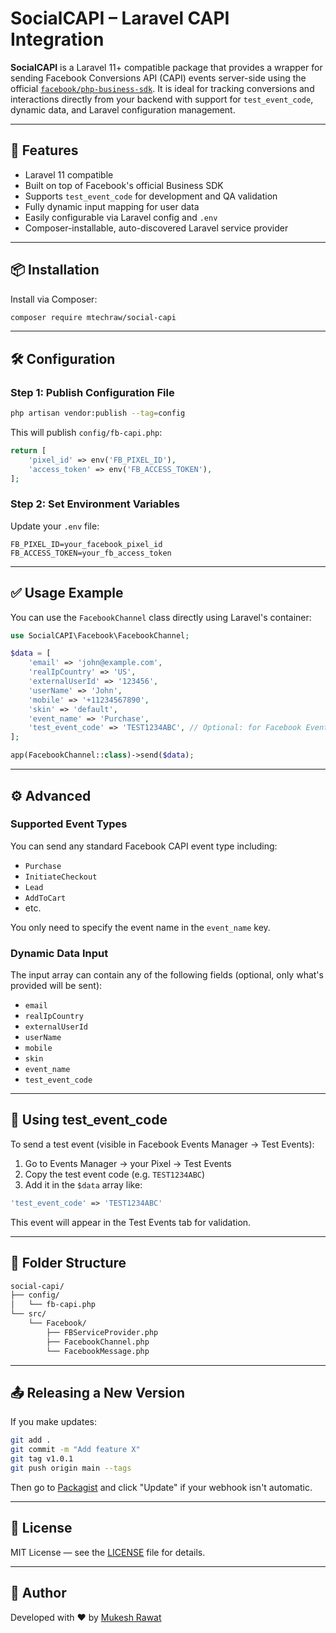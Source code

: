 # SocialCAPI – Laravel CAPI Integration

**SocialCAPI** is a Laravel 11+ compatible package that provides a wrapper for sending Facebook Conversions API (CAPI) events server-side using the official [`facebook/php-business-sdk`](https://github.com/facebook/facebook-php-business-sdk). It is ideal for tracking conversions and interactions directly from your backend with support for `test_event_code`, dynamic data, and Laravel configuration management.

---

## 🚀 Features

- Laravel 11 compatible  
- Built on top of Facebook's official Business SDK  
- Supports `test_event_code` for development and QA validation  
- Fully dynamic input mapping for user data  
- Easily configurable via Laravel config and `.env`  
- Composer-installable, auto-discovered Laravel service provider  

---

## 📦 Installation

Install via Composer:

```bash
composer require mtechraw/social-capi
```

---

## 🛠 Configuration

### Step 1: Publish Configuration File

```bash
php artisan vendor:publish --tag=config
```

This will publish `config/fb-capi.php`:

```php
return [
    'pixel_id' => env('FB_PIXEL_ID'),
    'access_token' => env('FB_ACCESS_TOKEN'),
];
```

### Step 2: Set Environment Variables

Update your `.env` file:

```env
FB_PIXEL_ID=your_facebook_pixel_id
FB_ACCESS_TOKEN=your_fb_access_token
```

---

## ✅ Usage Example

You can use the `FacebookChannel` class directly using Laravel's container:

```php
use SocialCAPI\Facebook\FacebookChannel;

$data = [
    'email' => 'john@example.com',
    'realIpCountry' => 'US',
    'externalUserId' => '123456',
    'userName' => 'John',
    'mobile' => '+11234567890',
    'skin' => 'default',
    'event_name' => 'Purchase',
    'test_event_code' => 'TEST1234ABC', // Optional: for Facebook Events Manager test tab
];

app(FacebookChannel::class)->send($data);
```

---

## ⚙️ Advanced

### Supported Event Types

You can send any standard Facebook CAPI event type including:

- `Purchase`
- `InitiateCheckout`
- `Lead`
- `AddToCart`
- etc.

You only need to specify the event name in the `event_name` key.

### Dynamic Data Input

The input array can contain any of the following fields (optional, only what's provided will be sent):

- `email`
- `realIpCountry`
- `externalUserId`
- `userName`
- `mobile`
- `skin`
- `event_name`
- `test_event_code`

---

## 🧪 Using test_event_code

To send a test event (visible in Facebook Events Manager → Test Events):

1. Go to Events Manager → your Pixel → Test Events  
2. Copy the test event code (e.g. `TEST1234ABC`)  
3. Add it in the `$data` array like:

```php
'test_event_code' => 'TEST1234ABC'
```

This event will appear in the Test Events tab for validation.

---

## 🧩 Folder Structure

```txt
social-capi/
├── config/
│   └── fb-capi.php
└── src/
    └── Facebook/
        ├── FBServiceProvider.php
        ├── FacebookChannel.php
        └── FacebookMessage.php
```

---

## 📤 Releasing a New Version

If you make updates:

```bash
git add .
git commit -m "Add feature X"
git tag v1.0.1
git push origin main --tags
```

Then go to [Packagist](https://packagist.org/) and click "Update" if your webhook isn't automatic.

---

## 📘 License

MIT License — see the [LICENSE](LICENSE) file for details.

---

## 🙋 Author

Developed with ❤️ by [Mukesh Rawat](https://github.com/mtechraw)
